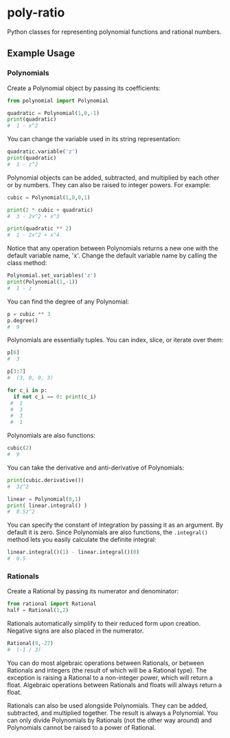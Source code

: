 # poly-ratio
Python classes for representing polynomial functions and rational numbers.

## Example Usage
### Polynomials
Create a Polynomial object by passing its coefficients:
```python
from polynomial import Polynomial

quadratic = Polynomial(1,0,-1)
print(quadratic)
#  1 - x^2
```

You can change the variable used in its string representation:
```python
quadratic.variable('z')
print(quadratic)
#  1 - z^2
```

Polynomial objects can be added, subtracted, and multiplied by each other or by numbers. They can also be raised to integer powers. For example:
```python
cubic = Polynomial(1,0,0,1)

print(2 * cubic + quadratic)
#  3 - 2x^2 + x^3

print(quadratic ** 2)
#  1 - 2x^2 + x^4
```

Notice that any operation between Polynomials returns a new one with the default variable name, 'x'. Change the default variable name by calling the class method:
```python
Polynomial.set_variables('z')
print(Polynomial(1,-1))
#  1 - z
```

You can find the degree of any Polynomial:
```python
p = cubic ** 3
p.degree()
#  9
```

Polynomials are essentially tuples. You can index, slice, or iterate over them:
```python
p[6]
#  3

p[3:7]
#  (3, 0, 0, 3)

for c_i in p:
  if not c_i == 0: print(c_i)
 #  1
 #  3
 #  3
 #  1
```

Polynomials are also functions:
```python
cubic(2)
#  9
```

You can take the derivative and anti-derivative of Polynomials:
```python
print(cubic.derivative())
#  3z^2

linear = Polynomial(0,1)
print( linear.integral() )
#  0.5z^2
```

You can specify the constant of integration by passing it as an argument. By default it is zero. Since Polynomials are also functions, the `.integral()` method lets you easily calculate the definite integral:
```python
linear.integral()(1) - linear.integral()(0)
#  0.5
```
### Rationals
Create a Rational by passing its numerator and denominator:
```python
from rational import Rational
half = Rational(1,2)
```

Rationals automatically simplify to their reduced form upon creation. Negative signs are also placed in the numerator.
```python
Rational(9,-27)
#  (-1 / 3)
```

You can do most algebraic operations between Rationals, or between Rationals and integers (the result of which will be a Rational type). The exception is raising a Rational to a non-integer power, which will return a float. Algebraic operations between Rationals and floats will always return a float.

Rationals can also be used alongside Polynomials. They can be added, subtracted, and multiplied together. The result is always a Polynomial. You can only divide Polynomials by Rationals (not the other way around) and Polynomials cannot be raised to a power of Rational.

